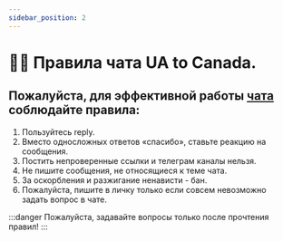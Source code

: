 ```yaml
---
sidebar_position: 2
---
```

# 👮‍♀️ Правила чата UA to Canada. 

## Пожалуйста, для эффективной работы [чата](https://t.me/UAtoCanada) соблюдайте правила:

1. Пользуйтесь reply.
2. Вместо односложных ответов «спасибо», ставьте реакцию на сообщения.
3. Постить непроверенные ссылки и телеграм каналы нельзя.
4. Не пишите сообщения, не относящиеся к теме чата.
5. За оскорбления и разжигание ненависти - бан.
6. Пожалуйста, пишите в личку только если совсем невозможно задать вопрос в чате.

:::danger
Пожалуйста, задавайте вопросы только после прочтения правил!
:::